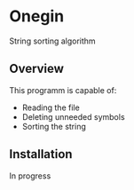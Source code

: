 # Onegin
String sorting algorithm
## Overview
This programm is capable of:
- Reading the file
- Deleting unneeded symbols
- Sorting the string
## Installation
In progress
